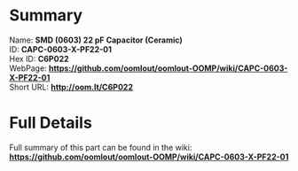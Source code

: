 
Summary
=================
  
Name: __SMD (0603) 22 pF Capacitor (Ceramic)__    
ID: __CAPC-0603-X-PF22-01__   
Hex ID: __C6P022__   
WebPage: __https://github.com/oomlout/oomlout-OOMP/wiki/CAPC-0603-X-PF22-01__   
Short URL: __http://oom.lt/C6P022__   

Full Details
==========================
Full summary of this part can be found in the wiki:   
__https://github.com/oomlout/oomlout-OOMP/wiki/CAPC-0603-X-PF22-01__    

